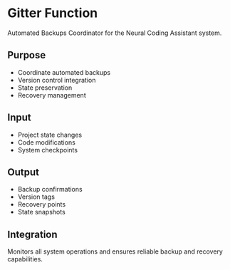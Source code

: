 # Gitter Function

Automated Backups Coordinator for the Neural Coding Assistant system.

## Purpose
- Coordinate automated backups
- Version control integration
- State preservation
- Recovery management

## Input
- Project state changes
- Code modifications
- System checkpoints

## Output
- Backup confirmations
- Version tags
- Recovery points
- State snapshots

## Integration
Monitors all system operations and ensures reliable backup and recovery capabilities.
